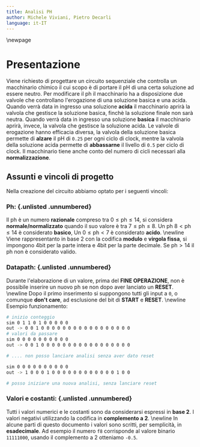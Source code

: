 ```yaml
---
title: Analisi PH
author: Michele Viviani, Pietro Decarli
language: it-IT
---
```


\newpage

# Presentazione
Viene richiesto di progettare un circuito sequenziale che controlla un macchinario chimico il cui scopo è di portare il pH di una certa soluzione ad essere neutro. Per modificare il ph il macchinario ha a disposizione
due valvole che controllano l'erogazione di una soluzione basica e una acida. Quando verrà data in ingresso una soluzione **acida** il macchinario aprirà la valvola che gestisce la soluzione basica, finchè la soluzione finale non sarà neutra. Quando verrà data in ingresso una soluzione **basica** il macchinario aprirà, invece, la valvola che gestisce la soluzione acida. Le valvole di erogazione hanno efficacia diversa, la valvola della soluzione basica permette di **alzare** il pH di `0.25` per ogni ciclo di clock, mentre la valvola della soluzione acida permette di **abbassarne** il livello di `0.5` per ciclo di clock.
Il macchinario tiene anche conto del numero di cicli necessari alla **normalizzazione**.

## Assunti e vincoli di progetto
Nella creazione del circuito abbiamo optato per i seguenti vincoli:

### Ph: {.unlisted .unnumbered}
Il ph è un numero **razionale** compreso tra $0 \leq\text{ph}\leq 14$, si considera **normale/normalizzato** quando il suo valore è  tra $7 \leq \text{ph} \leq 8$. Un ph $8 < \text{ph} \leq 14$ è considerato **basico**, Un $0 \leq \text{ph} < 7$ è considerato **acido**. \newline
Viene rappresentanto in base 2 con la codifica **modulo** e **virgola fissa**, si impongono 4bit per la parte intera e 4bit per la parte decimale.
Se $\text{ph} > 14$ il ph non è considerato valido.

### Datapath: {.unlisted .unnumbered}
Durante l'elaborazione di un valore, prima del **FINE OPERAZIONE**, non è possibile inserire un nuovo ph se non dopo aver lanciato un **RESET**. \newline
Dopo il primo inserimento si suppongono tutti gli input a `0`, o comunque **don't care**, ad esclusione del bit di **START** e **RESET**. \newline
Esempio funzionamento:
```bash
# inizio conteggio
sim 0 1 1 0 1 0 0 0 0 0
out -> 0 0 1 0 0 0 0 0 0 0 0 0 0 0 0 0 0 0 0 0
# valori da passare
sim 0 0 0 0 0 0 0 0 0 0
out -> 0 0 1 0 0 0 0 0 0 0 0 0 0 0 0 0 0 0 0 0

# .... non posso lanciare analisi senza aver dato reset

sim 0 0 0 0 0 0 0 0 0 0
out -> 1 0 0 0 1 0 0 0 0 0 0 0 0 0 0 0 0 1 0 0

# posso iniziare una nuova analisi, senza lanciare reset

```

### Valori e costanti: {.unlisted .unnumbered}
Tutti i valori numerici e le costanti sono da considerarsi espressi in **base 2**. I valori negativi utilizzando la codifica in **complemento a 2**. \newline
In alcune parti di questo documento i valori sono scritti, per semplicità, in **esadecimale**. Ad esempio il numero `f8` corrisponde al valore binario `11111000`, usando il complemento a 2 otteniamo `-0.5`.

